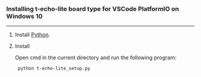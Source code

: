 
### Installing t-echo-lite board type for VSCode PlatformIO on Windows 10

* * *
1. Install [Python](https://www.python.org/downloads/).
    
2. Install
    
    Open cmd in the current directory and run the following program:
    
        python t-echo-lite_setup.py